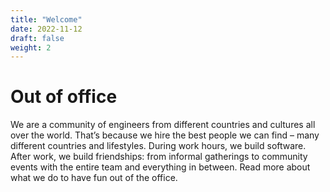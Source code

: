 ```yaml
---
title: "Welcome"
date: 2022-11-12
draft: false
weight: 2
---
```


# Out of office

We are a community of engineers from different countries and cultures all over the world. That’s because we hire the best people we can find – many different countries and lifestyles. During work hours, we build software. After work, we build friendships: from informal gatherings to community events with the entire team and everything in between. Read more about what we do to have fun out of the office.